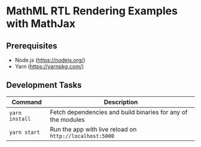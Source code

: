 # MathML RTL Rendering Examples with MathJax

## Prerequisites

-   Node.js (https://nodejs.org/)
-   Yarn (https://yarnpkg.com/)

## Development Tasks

| Command        | Description                                                  |
| -------------- | ------------------------------------------------------------ |
| `yarn install` | Fetch dependencies and build binaries for any of the modules |
| `yarn start`   | Run the app with live reload on `http://localhost:5000`      |
